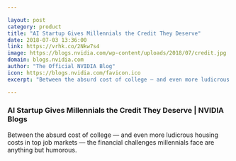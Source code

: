 ```yaml
---

layout: post
category: product
title: "AI Startup Gives Millennials the Credit They Deserve"
date: 2018-07-03 13:36:00
link: https://vrhk.co/2Nkw7s4
image: https://blogs.nvidia.com/wp-content/uploads/2018/07/credit.jpg
domain: blogs.nvidia.com
author: "The Official NVIDIA Blog"
icon: https://blogs.nvidia.com/favicon.ico
excerpt: "Between the absurd cost of college — and even more ludicrous housing costs in top job markets — the financial challenges millennials face are anything but humorous."

---
```


### AI Startup Gives Millennials the Credit They Deserve | NVIDIA Blogs

Between the absurd cost of college — and even more ludicrous housing costs in top job markets — the financial challenges millennials face are anything but humorous.